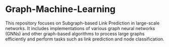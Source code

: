 # Graph-Machine-Learning
 This repository focuses on Subgraph-based Link Prediction in large-scale networks. It includes implementations of various graph neural networks (GNNs) and other graph-based algorithms to process large graphs efficiently and perform tasks such as link prediction and node classification.
